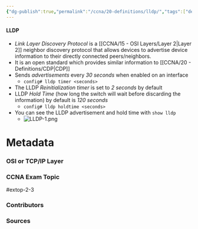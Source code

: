 ```yaml
---
{"dg-publish":true,"permalink":"/ccna/20-definitions/lldp/","tags":["defs_ccna"]}
---
```


#### LLDP
- *Link Layer Discovery Protocol* is a [[CCNA/15 - OSI Layers/Layer 2\|Layer 2]] neighbor discovery protocol that allows devices to advertise device information to their directly connected peers/neighbors.
- It is an open standard which provides similar information to [[CCNA/20 - Definitions/CDP\|CDP]]
- Sends *advertisements* every *30 seconds* when enabled on an interface
	- `config# lldp timer <seconds>`
- The LLDP *Reinitialization timer* is set to *2 seconds* by default
- LLDP *Hold Time* (how long the switch will wait before discarding the information) by default is *120 seconds*
	- `config# lldp holdtime <seconds>`
- You can see the LLDP advertisement and hold time with `show lldp`
	- ![LLDP-1.png](/img/user/CCNA/Attachments/LLDP-1.png)




# Metadata
### OSI or TCP/IP Layer

### CCNA Exam Topic
#extop-2-3
### Contributors

### Sources
